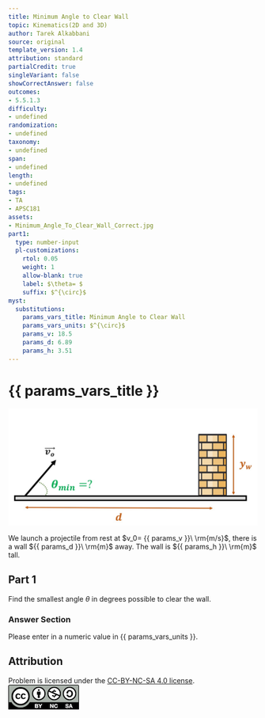 ```yaml
---
title: Minimum Angle to Clear Wall
topic: Kinematics(2D and 3D)
author: Tarek Alkabbani
source: original
template_version: 1.4
attribution: standard
partialCredit: true
singleVariant: false
showCorrectAnswer: false
outcomes:
- 5.5.1.3
difficulty:
- undefined
randomization:
- undefined
taxonomy:
- undefined
span:
- undefined
length:
- undefined
tags:
- TA
- APSC181
assets:
- Minimum_Angle_To_Clear_Wall_Correct.jpg
part1:
  type: number-input
  pl-customizations:
    rtol: 0.05
    weight: 1
    allow-blank: true
    label: $\theta= $
    suffix: $^{\circ}$
myst:
  substitutions:
    params_vars_title: Minimum Angle to Clear Wall
    params_vars_units: $^{\circ}$
    params_v: 18.5
    params_d: 6.89
    params_h: 3.51
---
```

# {{ params_vars_title }}
<img src = "Minimum_Angle_To_Clear_Wall_Correct.jpg"  width=700>

We launch a projectile from rest at $v_0=  {{ params_v }}\ \rm{m/s}$, there is a wall ${{ params_d }}\ \rm{m}$ away. The wall is ${{ params_h }}\ \rm{m}$ tall.

## Part 1

Find the smallest angle $\theta$ in degrees possible to clear the wall.

### Answer Section

Please enter in a numeric value in {{ params_vars_units }}.

## Attribution

Problem is licensed under the [CC-BY-NC-SA 4.0 license](https://creativecommons.org/licenses/by-nc-sa/4.0/).<br> ![The Creative Commons 4.0 license requiring attribution-BY, non-commercial-NC, and share-alike-SA license.](https://raw.githubusercontent.com/firasm/bits/master/by-nc-sa.png)
